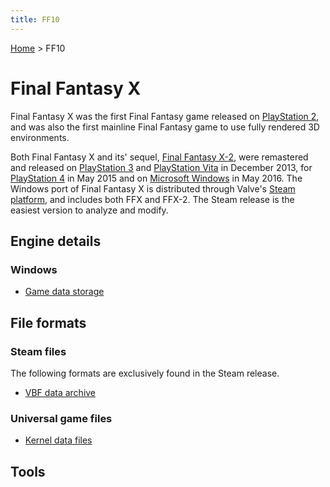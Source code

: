```yaml
---
title: FF10
---
```


[Home](/Main%20Page.md) > FF10

# Final Fantasy X

Final Fantasy X was the first Final Fantasy game released on
[PlayStation 2][], and was also the first mainline Final Fantasy game to
use fully rendered 3D environments.

Both Final Fantasy X and its' sequel, [Final Fantasy X-2][], were
remastered and released on [PlayStation 3][] and [PlayStation Vita][] in
December 2013, for [PlayStation 4][] in May 2015 and on [Microsoft
Windows][] in May 2016. The Windows port of Final Fantasy X is
distributed through Valve's [Steam platform][], and includes both FFX
and FFX-2. The Steam release is the easiest version to analyze and
modify.

## Engine details

### Windows

-   [Game data storage][]

## File formats

### Steam files

The following formats are exclusively found in the Steam release.

-   [VBF data archive][]

### Universal game files

-   [Kernel data files][]

## Tools

  [PlayStation 2]: https://en.wikipedia.org/wiki/PlayStation_2
  [Final Fantasy X-2]: /FF10-2.md "wikilink"
  [PlayStation 3]: https://en.wikipedia.org/wiki/PlayStation_3
  [PlayStation Vita]: https://en.wikipedia.org/wiki/PlayStation_Vita
  [PlayStation 4]: https://en.wikipedia.org/wiki/PlayStation_4
  [Microsoft Windows]: https://en.wikipedia.org/wiki/Microsoft_Windows
  [Steam platform]: https://en.wikipedia.org/wiki/Steam_(software)
  [Game data storage]: /FF10/Game%20data%20storage%20(Steam).md "wikilink"
  [VBF data archive]: /FF10/FileFormat%20VBF.md "wikilink"
  [Kernel data files]: /FF10/FileFormat%20Kernel.md "wikilink"
